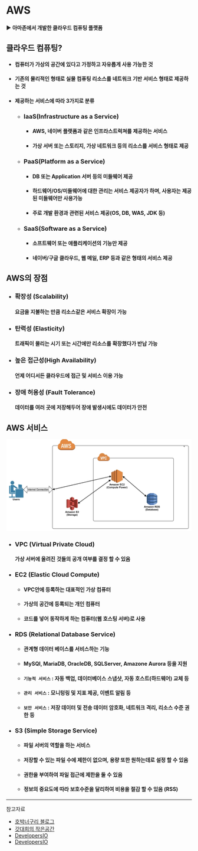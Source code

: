 # AWS
#### ▶ 아마존에서 개발한 클라우드 컴퓨팅 플랫폼

## 클라우드 컴퓨팅?
* #### 컴퓨터가 가상의 공간에 있다고 가정하고 자유롭게 사용 가능한 것
* #### 기존의 물리적인 형태로 실물 컴퓨팅 리소스를 네트워크 기반 서비스 형태로 제공하는 것
* #### 제공하는 서비스에 따라 3가지로 분류
  * ### IaaS(Infrastructure as a Service)
    * #### AWS, 네이버 플랫폼과 같은 인프라스트럭쳐를 제공하는 서비스
    * #### 가상 서버 또는 스토리지, 가상 네트워크 등의 리소스를 서비스 형태로 제공
  * ### PaaS(Platform as a Service)
    * #### DB 또는 Application 서버 등의 미들웨어 제공
    * #### 하드웨어/OS/미들웨어에 대한 관리는 서비스 제공자가 하며, 사용자는 제공된 미들웨어만 사용가능
    * #### 주로 개발 환경과 관련된 서비스 제공(OS, DB, WAS, JDK 등)
  * ### SaaS(Software as a Service)
    * #### 소프트웨어 또는 애플리케이션의 기능만 제공
    * #### 네이버/구글 클라우드, 웹 메일, ERP 등과 같은 형태의 서비스 제공

## AWS의 장점
* ### 확장성 (Scalability)
    #### 요금을 지불하는 만큼 리소스같은 서비스 확장이 가능
* ### 탄력성 (Elasticity)
    #### 트래픽이 몰리는 시기 또는 시간에만 리소스를 확장했다가 반납 가능
* ### 높은 접근성(High Availability)
    #### 언제 어디서든 클라우드에 접근 및 서비스 이용 가능
* ### 장애 허용성 (Fault Tolerance)
    #### 데이터를 여러 곳에 저장해두어 장애 발생시에도 데이터가 안전

## AWS 서비스
![](../CS_IMG/AWS.png)
* ### VPC (Virtual Private Cloud)
  #### 가상 서버에 올려진 것들의 공개 여부를 결정 할 수 있음
* ### EC2 (Elastic Cloud Compute)
  * #### VPC안에 등록하는 대표적인 가상 컴퓨터
  * #### 가상의 공간에 등록되는 개인 컴퓨터
  * #### 코드를 넣어 동작하게 하는 컴퓨터(웹 호스팅 서버)로 사용
* ### RDS (Relational Database Service)
  * #### 관계형 데이터 베이스를 서비스하는 기능
  * #### MySQl, MariaDB, OracleDB, SQLServer, Amazone Aurora 등을 지원
  * #### `기능적 서비스` : 자동 백업, 데이터베이스 스냅샷, 자동 호스트(하드웨어) 교체 등
  * #### `관리 서비스` : 모니텅링 및 지표 제공, 이벤트 알림 등
  * #### `보안 서비스` : 저장 데이터 및 전송 데이터 암호화, 네트워크 격리, 리소스 수준 권한 등
* ### S3 (Simple Storage Service)
  * #### 파일 서버의 역할을 하는 서비스
  * #### 저장할 수 있는 파일 수에 제한이 없으며, 용량 또한 원하는데로 설정 할 수 있음
  * #### 권한을 부여하여 파일 접근에 제한을 둘 수 있음
  * #### 정보의 중요도에 따라 보호수준을 달리하여 비용을 절감 할 수 있음 (RSS)

<hr/>

참고자료
* [호박너구리 블로그](https://blog.pumpkin-raccoon.com/26)
* [갓대희의 작은공간](https://goddaehee.tistory.com/174)
* [DevelopersIO](https://dev.classmethod.jp/articles/for-beginner-rds-explanation/)
* [DevelopersIO](https://dev.classmethod.jp/articles/for-beginner-s3-explanation/)